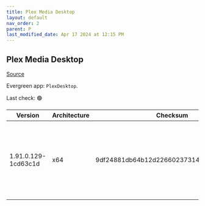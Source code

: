 ```yaml
---
title: Plex Media Desktop
layout: default
nav_order: 2
parent: P
last_modified_date: Apr 17 2024 at 12:15 PM
---
```


## Plex Media Desktop

[Source](https://www.plex.tv/media-server-downloads/)

Evergreen app: `PlexDesktop`. 

Last check: 🟢

| Version             | Architecture | Checksum                                 | URI                                                                                                                                                                                                              |
| ------------------- | ------------ | ---------------------------------------- | ---------------------------------------------------------------------------------------------------------------------------------------------------------------------------------------------------------------- |
| 1.91.0.129-1cd63c1d | x64          | 9df24881db64b12d22660237314d623da8baeb68 | [https://downloads.plex.tv/plex-desktop/1.91.0.129-1cd63c1d/windows/Plex-1.91.0.129-1cd63c1d-x86_64.exe](https://downloads.plex.tv/plex-desktop/1.91.0.129-1cd63c1d/windows/Plex-1.91.0.129-1cd63c1d-x86_64.exe) |
